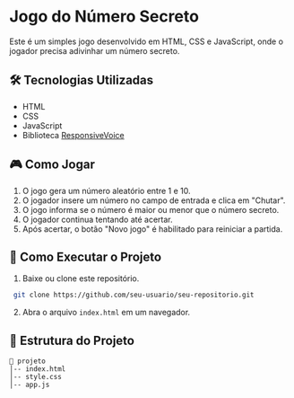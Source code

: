# Jogo do Número Secreto

Este é um simples jogo desenvolvido em HTML, CSS e JavaScript, onde o jogador precisa adivinhar um número secreto.

## 🛠 Tecnologias Utilizadas
- HTML
- CSS
- JavaScript
- Biblioteca [ResponsiveVoice](https://responsivevoice.org/)

## 🎮 Como Jogar
1. O jogo gera um número aleatório entre 1 e 10.
2. O jogador insere um número no campo de entrada e clica em "Chutar".
3. O jogo informa se o número é maior ou menor que o número secreto.
4. O jogador continua tentando até acertar.
5. Após acertar, o botão "Novo jogo" é habilitado para reiniciar a partida.

## 🚀 Como Executar o Projeto

1. Baixe ou clone este repositório.
```sh
 git clone https://github.com/seu-usuario/seu-repositorio.git
```
2. Abra o arquivo `index.html` em um navegador.

## 📌 Estrutura do Projeto

```
📁 projeto
│-- index.html
│-- style.css
│-- app.js
```


